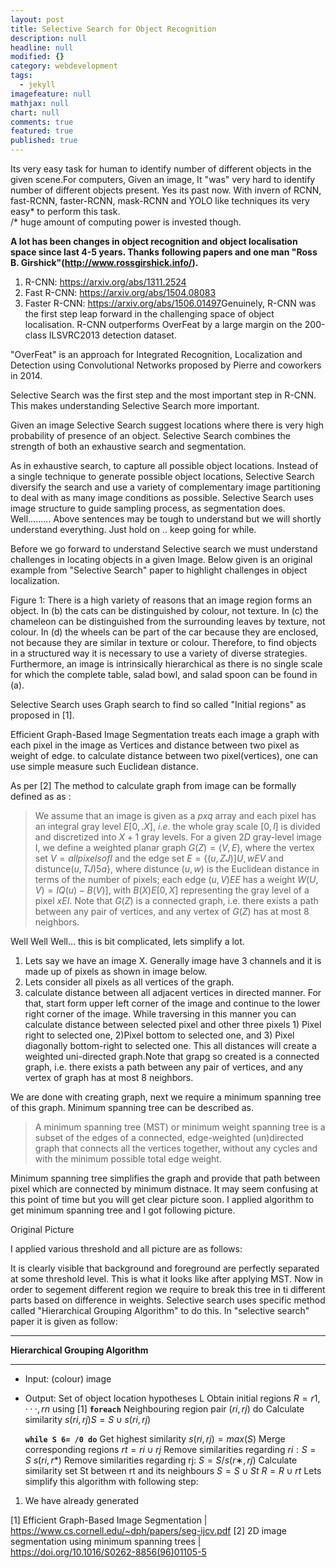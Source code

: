 ```yaml
---
layout: post
title: Selective Search for Object Recognition
description: null
headline: null
modified: {}
category: webdevelopment
tags:
  - jekyll
imagefeature: null
mathjax: null
chart: null
comments: true
featured: true
published: true
---
```



Its very easy task for human to identify number of different objects in the given scene.For computers, Given an image, It "was" very hard to identify number of different objects present.  Yes its past now. With invern of RCNN, fast-RCNN, faster-RCNN, mask-RCNN and YOLO like techniques its very easy* to perform this task.  
/* huge amount of computing power is invested though.

**A lot has been changes in object recognition and  object localisation space since last 4-5 years. Thanks following papers and one man "Ross B. Girshick"(http://www.rossgirshick.info/).**

1) R-CNN: https://arxiv.org/abs/1311.2524​
2) Fast R-CNN: https://arxiv.org/abs/1504.08083​
3) Faster R-CNN: https://arxiv.org/abs/1506.01497​
Genuinely, R-CNN was the first step leap forward in the challenging space of object localisation. R-CNN outperforms OverFeat by a large margin on the 200-class ILSVRC2013 detection dataset.

"OverFeat" is an approach for Integrated Recognition, Localization and Detection using Convolutional Networks  proposed by Pierre  and coworkers in 2014.

Selective Search was the first step and the most important step in R-CNN. This makes understanding Selective Search more important.

Given an image Selective Search suggest locations where there is very high probability of presence of an object. Selective Search combines the strength of both an exhaustive search and segmentation.

As in exhaustive search, to capture all possible object locations. Instead of a single technique to generate possible object locations, Selective Search diversify the search and use a variety of complementary image partitioning to deal with as many image conditions as possible.
Selective Search uses image structure to guide sampling process, as segmentation does.
Well......... Above sentences may be tough to understand but we will shortly understand everything. Just hold on .. keep going for while.

Before we go forward to understand Selective search we must understand challenges in locating objects in a given Image. Below given is an original example from "Selective Search" paper to highlight challenges in object localization.

Figure 1: There is a high variety of reasons that an image region forms an object. In (b) the cats can be distinguished by colour, not texture. In (c) the chameleon can be distinguished from the surrounding leaves by texture, not colour. In (d) the wheels can be part of the car because they are enclosed, not because they are similar in texture or colour. Therefore, to find objects in a structured way it is necessary to use a variety of diverse strategies. Furthermore, an image is intrinsically hierarchical as there is no single scale for which the complete table, salad bowl, and salad spoon can be found in (a).

Selective Search uses Graph search to find so called "Initial regions" as proposed in [1].

Efficient Graph-Based Image Segmentation treats each image a graph with each pixel in the image as Vertices and distance between two pixel as weight of edge.
to calculate distance between two pixel(vertices), one can use simple measure such Euclidean distance.

As per [2] The method to calculate graph from image can be formally defined as as :

> We assume that an image is given as a $p x q$ array and each pixel has an integral gray level $E [0,.X]$, $i.e.$ the whole gray scale $[0, l]$ is divided and discretized into $X + 1$ gray levels. For a given $2D$ gray-level image I, we define a weighted planar graph $G(Z) = (V,E)$, where the vertex set $V = {all pixels of I}$ and the edge set $E = \{(u, ZJ)]U, w E V$ and distunce$(u, TJ) 5 a\}$, where distunce $(u, w)$ is the Euclidean distance in terms of the number of pixels; each edge $(u, V) E E$ has a weight $W(U, V) = IQ(u) - B(V)]$, with $B(X) E [0, X]$ representing the gray level of a pixel $x E I$. Note that $G(Z)$ is a connected
graph, i.e. there exists a path between any pair of
vertices, and any vertex of $G(Z)$ has at most 8 neighbors.

Well Well Well... this is bit complicated, lets simplify a lot.
1) Lets say we have an image X. Generally image have 3 channels and it is made up of pixels as shown in image below.
2) Lets consider all pixels as all vertices of the graph.
3) calculate distance between all adjacent vertices in directed manner. For that, start form upper left corner of the image
and continue to the lower right corner of the image. While traversing in this manner you can calculate distance
between selected pixel and other three pixels 1) Pixel right to selected one, 2)Pixel bottom to selected one, and 3) Pixel diagonally bottom-right to selected one.
This all distances will create a weighted uni-directed graph.Note that grapg so created is a connected graph, i.e. there exists a path between any pair of
vertices, and any vertex of graph has at most 8 neighbors.

We are done with creating graph, next we require a minimum spanning tree of this graph. Minimum spanning tree can be described as.

>A minimum spanning tree (MST) or minimum weight spanning tree is a subset of the edges of a connected, edge-weighted (un)directed graph that connects all the vertices together, without any cycles and with the minimum possible total edge weight.

Minimum spanning tree simplifies the graph and provide that path between pixel which are connected by minimum distnace. It may
seem confusing at this point of time but you will get clear picture soon. I applied algorithm to get minimum spanning tree and I got following picture.

Original Picture

I applied various threshold and all picture are as follows:


It is clearly visible that background and foreground are perfectly separated at some threshold level.
This is what it looks like after applying MST.
Now in order to segement different region we require to break this tree in ti different parts based on
difference in weights. Selective search uses specific method called "Hierarchical Grouping Algorithm" to do this. In "selective search" paper it is given as follow:
___
**Hierarchical Grouping Algorithm**
___
* Input: (colour) image
* Output: Set of object location hypotheses L
 Obtain initial regions $R = {r1,··· ,rn}$ using [1]
**`foreach`**
  Neighbouring region pair $(ri,rj)$ do
 Calculate similarity $s(ri,rj) S = S∪s(ri,rj)$

  **`while S 6= /0 do`**
Get highest similarity $s(ri,rj) = max(S)$
Merge corresponding regions $rt = ri ∪rj$
Remove similarities regarding $ri: S = S \ s(ri,r$*)
Remove similarities regarding rj: $S = S/s(r$∗$,rj)$
Calculate similarity set St between rt and its neighbours
$S = S∪St$
$R = R∪rt$
Lets simplify this algorithm with following step:
1)  We have already generated


[1] Efficient Graph-Based Image Segmentation | https://www.cs.cornell.edu/~dph/papers/seg-ijcv.pdf
[2] 2D image segmentation using minimum spanning trees | https://doi.org/10.1016/S0262-8856(96)01105-5
